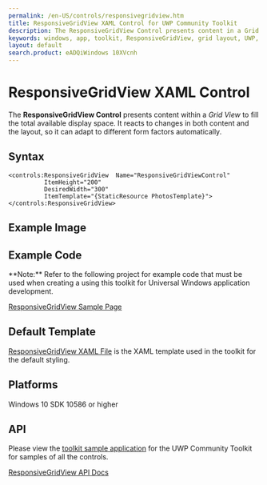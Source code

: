 ```yaml
---
permalink: /en-US/controls/responsivegridview.htm
title: ResponsiveGridView XAML Control for UWP Community Toolkit
description: The ResponsiveGridView Control presents content in a Grid View to fill available display space 
keywords: windows, app, toolkit, ResponsiveGridView, grid layout, UWP, XAML, Responsive Grid View, Control, grid control, form factors 
layout: default
search.product: eADQiWindows 10XVcnh
---
```


# ResponsiveGridView XAML Control 
The **ResponsiveGridView Control** presents content within a *Grid View* to fill the total available display space. It reacts to changes in both content and the layout, so it can adapt to different form factors automatically.

## Syntax
```xaml
<controls:ResponsiveGridView  Name="ResponsiveGridViewControl"
          ItemHeight="200"
          DesiredWidth="300"
          ItemTemplate="{StaticResource PhotosTemplate}">
</controls:ResponsiveGridView>
```

## Example Image

## Example Code
<p> **Note:** Refer to the following project for example code that must be used when creating a using this toolkit for Universal Windows application development.<p>

[ResponsiveGridView Sample Page](https://github.com/Microsoft/UWPCommunityToolkit/tree/master/Microsoft.Toolkit.Uwp.SampleApp/SamplePages/ResponsiveGridView)

## Default Template 
[ResponsiveGridView XAML File](https://github.com/Microsoft/UWPCommunityToolkit/blob/master/Microsoft.Toolkit.Uwp.UI.Controls/ResponsiveGridView/ResponsiveGridView.xaml) is the XAML template used in the toolkit for the default styling.

## Platforms 
Windows 10 SDK 10586 or higher

## API
Please view the [toolkit sample application](https://github.com/Microsoft/UWPCommunityToolkit/tree/master/Microsoft.Toolkit.Uwp.SampleApp) for the UWP Community Toolkit for samples of all the controls.

[ResponsiveGridView API Docs](https://github.com/Microsoft/UWPCommunityToolkit-docs/blob/master/en-us/uwp-community-toolkit/api/Microsoft_Toolkit_Uwp_UI_Controls_ResponsiveGridView.md)
